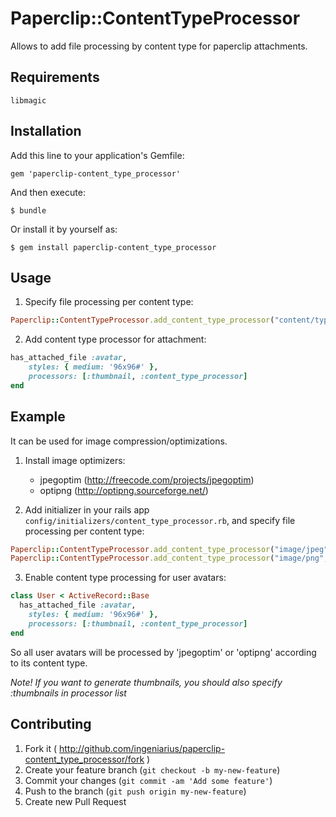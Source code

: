 # Paperclip::ContentTypeProcessor

Allows to add file processing by content type for paperclip attachments.

## Requirements

    libmagic

## Installation

Add this line to your application's Gemfile:

    gem 'paperclip-content_type_processor'

And then execute:

    $ bundle

Or install it by yourself as:

    $ gem install paperclip-content_type_processor

## Usage

1. Specify file processing per content type: 

````ruby
Paperclip::ContentTypeProcessor.add_content_type_processor("content/type", "command", "command arguments")
````

2. Add content type processor for attachment:

````ruby
has_attached_file :avatar,
    styles: { medium: '96x96#' },
    processors: [:thumbnail, :content_type_processor]
end
````

## Example

It can be used for image compression/optimizations.

1. Install image optimizers: 
    * jpegoptim (http://freecode.com/projects/jpegoptim)
    * optipng (http://optipng.sourceforge.net/)

2. Add initializer in your rails app <code>config/initializers/content_type_processor.rb</code>, 
and specify file processing per content type:

````ruby
Paperclip::ContentTypeProcessor.add_content_type_processor("image/jpeg", "jpegoptim", "--strip-all --max=90")
Paperclip::ContentTypeProcessor.add_content_type_processor("image/png", "optipng", "-o6 -strip all")
````

3. Enable content type processing for user avatars:

````ruby
class User < ActiveRecord::Base
  has_attached_file :avatar,
    styles: { medium: '96x96#' },
    processors: [:thumbnail, :content_type_processor]
end
````

So all user avatars will be processed by 'jpegoptim' or 'optipng' according to its content type.

*Note! If you want to generate thumbnails, you should also specify :thumbnails in processor list*


## Contributing

1. Fork it ( http://github.com/ingeniarius/paperclip-content_type_processor/fork )
2. Create your feature branch (`git checkout -b my-new-feature`)
3. Commit your changes (`git commit -am 'Add some feature'`)
4. Push to the branch (`git push origin my-new-feature`)
5. Create new Pull Request
